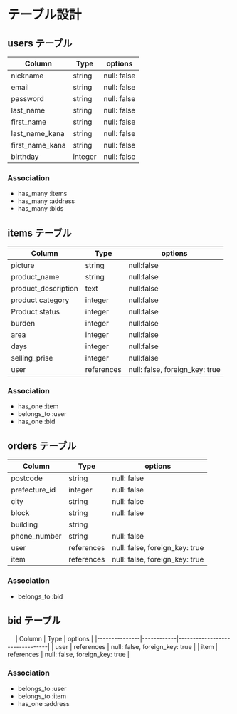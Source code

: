 # テーブル設計

## users テーブル

| Column          | Type    | options     |
|-----------------|---------|-------------|
| nickname        | string  | null: false | 
| email           | string  | null: false |
| password        | string  | null: false |
| last_name       | string  | null: false |
| first_name      | string  | null: false |
| last_name_kana  | string  | null: false |
| first_name_kana | string  | null: false |
| birthday        | integer | null: false |

### Association

- has_many :items
- has_many :address
- has_many :bids

## items テーブル

| Column             | Type       | options                        |
|--------------------|------------|--------------------------------|
| picture            | string     | null:false                     |
| product_name       | string     | null:false                     |
| product_description| text       | null:false                     |
| product category   | integer    | null:false                     |
| Product status     | integer    | null:false                     |
| burden             | integer    | null:false                     |
| area               | integer    | null:false                     |
| days               | integer    | null:false                     |
| selling_prise      | integer    | null:false                     |
| user               | references | null: false, foreign_key: true |


### Association

- has_one :item
- belongs_to :user
- has_one :bid

## orders テーブル

| Column        | Type       | options                        |
|---------------|------------|--------------------------------|
| postcode      | string     | null: false                    |
| prefecture_id | integer    | null: false                    |
| city          | string     | null: false                    |
| block         | string     | null: false                    |
| building      | string     |                                |
| phone_number  | string     | null: false                    |
| user          | references | null: false, foreign_key: true |
| item          | references | null: false, foreign_key: true |

### Association

- belongs_to :bid

## bid テーブル
　
| Column        | Type       | options                        |
|---------------|------------|--------------------------------|
| user          | references | null: false, foreign_key: true |
| item          | references | null: false, foreign_key: true |

### Association
- belongs_to :user
- belongs_to :item
- has_one :address
